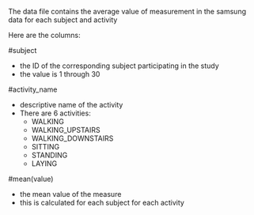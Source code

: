 The data file contains the average value of measurement in the samsung data for each subject and activity

Here are the columns:

#subject 
  - the ID of the corresponding subject participating in the study
  - the value is 1 through 30

#activity_name 
  - descriptive name of the activity
  - There are 6 activities: 
    - WALKING
    - WALKING_UPSTAIRS
    - WALKING_DOWNSTAIRS
    - SITTING
    - STANDING
    - LAYING

#mean(value) 
  - the mean value of the measure
  - this is calculated for each subject for each activity
